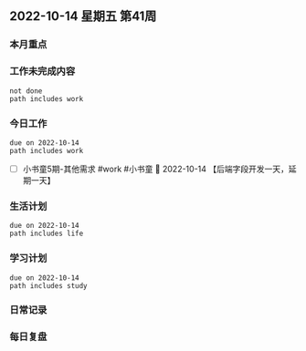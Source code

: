 
##  2022-10-14 星期五 第41周 

### 本月重点

### 工作未完成内容
```tasks
not done
path includes work
```


### 今日工作


```tasks
due on 2022-10-14
path includes work
```
- [ ] 小书童5期-其他需求 #work #小书童 📅 2022-10-14 【后端字段开发一天，延期一天】




### 生活计划
```tasks
due on 2022-10-14
path includes life
```


### 学习计划
```tasks
due on 2022-10-14
path includes study
```


### 日常记录




### 每日复盘




